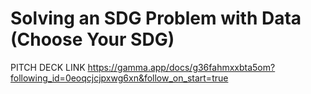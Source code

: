 # Solving an SDG Problem with Data (Choose Your SDG)


PITCH DECK LINK
https://gamma.app/docs/g36fahmxxbta5om?following_id=0eoqcjcjpxwg6xn&follow_on_start=true
